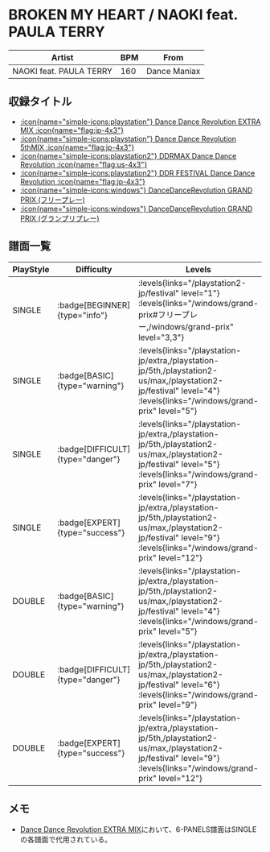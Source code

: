 # BROKEN MY HEART / NAOKI feat. PAULA TERRY

|Artist|BPM|From|
|------|---|----|
|NAOKI feat. PAULA TERRY|160|Dance Maniax|

## 収録タイトル

- [:icon{name="simple-icons:playstation"} Dance Dance Revolution EXTRA MIX :icon{name="flag:jp-4x3"}](/playstation-jp/extra)
- [:icon{name="simple-icons:playstation"} Dance Dance Revolution 5thMIX :icon{name="flag:jp-4x3"}](/playstation-jp/5th)
- [:icon{name="simple-icons:playstation2"} DDRMAX Dance Dance Revolution :icon{name="flag:us-4x3"}](/playstation2-us/max)
- [:icon{name="simple-icons:playstation2"} DDR FESTIVAL Dance Dance Revolution :icon{name="flag:jp-4x3"}](/playstation2-jp/festival)
- [:icon{name="simple-icons:windows"} DanceDanceRevolution GRAND PRIX (フリープレー)](/windows/grand-prix#フリープレー)
- [:icon{name="simple-icons:windows"} DanceDanceRevolution GRAND PRIX (グランプリプレー)](/windows/grand-prix)

## 譜面一覧

|PlayStyle|Difficulty|Levels|Notes|Movie|
|---------|----------|------|-----|-----|
|SINGLE| :badge[BEGINNER]{type="info"}| :levels{links="/playstation2-jp/festival" level="1"} :levels{links="/windows/grand-prix#フリープレー,/windows/grand-prix" level="3,3"}</div>|123/0||
|SINGLE| :badge[BASIC]{type="warning"}| :levels{links="/playstation-jp/extra,/playstation-jp/5th,/playstation2-us/max,/playstation2-jp/festival" level="4"} :levels{links="/windows/grand-prix" level="5"}</div>|215/0||
|SINGLE| :badge[DIFFICULT]{type="danger"}| :levels{links="/playstation-jp/extra,/playstation-jp/5th,/playstation2-us/max,/playstation2-jp/festival" level="5"} :levels{links="/windows/grand-prix" level="7"}</div>|267/0||
|SINGLE| :badge[EXPERT]{type="success"}| :levels{links="/playstation-jp/extra,/playstation-jp/5th,/playstation2-us/max,/playstation2-jp/festival" level="9"} :levels{links="/windows/grand-prix" level="12"}</div>|360/0||
|DOUBLE| :badge[BASIC]{type="warning"}| :levels{links="/playstation-jp/extra,/playstation-jp/5th,/playstation2-us/max,/playstation2-jp/festival" level="4"} :levels{links="/windows/grand-prix" level="5"}</div>|217/0||
|DOUBLE| :badge[DIFFICULT]{type="danger"}| :levels{links="/playstation-jp/extra,/playstation-jp/5th,/playstation2-us/max,/playstation2-jp/festival" level="6"} :levels{links="/windows/grand-prix" level="9"}</div>|273/0||
|DOUBLE| :badge[EXPERT]{type="success"}| :levels{links="/playstation-jp/extra,/playstation-jp/5th,/playstation2-us/max,/playstation2-jp/festival" level="9"} :levels{links="/windows/grand-prix" level="12"}</div>|353/0||

## メモ

- [Dance Dance Revolution EXTRA MIX](/playstation-jp/extra)において、6-PANELS譜面はSINGLEの各譜面で代用されている。
